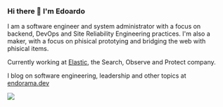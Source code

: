 ### Hi there 👋 I'm Edoardo

<!--
**endorama/endorama** is a ✨ _special_ ✨ repository because its `README.md` (this file) appears on your GitHub profile.

Here are some ideas to get you started:

- 🔭 I’m currently working on ...
- 🌱 I’m currently learning ...
- 👯 I’m looking to collaborate on ...
- 🤔 I’m looking for help with ...
- 💬 Ask me about ...
- 📫 How to reach me: ...
- 😄 Pronouns: ...
- ⚡ Fun fact: ...
-->

I am a software engineer and system administrator with a focus on backend, DevOps and Site Reliability Engineering practices. I'm also a maker, with a focus on phisical prototying and bridging the web with phisical items.

Currently working at [Elastic](https://www.elastic.co/), the Search, Observe and Protect company.

I blog on software engineering, leadership and other topics at [endorama.dev](https://endorama.dev)

<a href="https://endorama.dev">
  <img align="center" src="https://github-readme-stats.vercel.app/api?username=endorama&show_icons=true&theme=default&hide_rank=true&count_private=true" />
</a>
<!--<a href="https://endorama.dev">
  <img align="center" src="https://github-readme-stats.vercel.app/api/top-langs/?username=endorama&layout=compact" />
</a>-->
